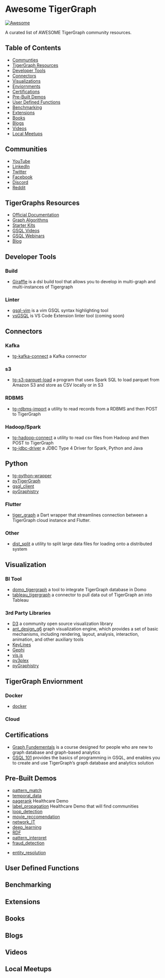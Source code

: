<!-- As a Community Member Feel free to add anything that you think would help others in the community -->
# Awesome TigerGraph
[![Awesome](https://awesome.re/badge-flat.svg)](https://awesome.re)

A curated list of AWESOME TigerGraph community resources. 

## Table of Contents

* [Communties](#communities)
* [TigerGraph Resources](#tigergraph-resources)
* [Developer Tools](#developer-tools)
* [Connectors](#connectors)
* [Visualizations](#visualizations)
* [Enviornments](#enviornments)
* [Certifications](#certifications)
* [Pre-Built Demos](#pre-built-demos)
* [User Defined Functions](#user-defined-functions)
* [Benchmarking](#benchmarking)
* [Extensions](#extensions)
* [Books](#books)
* [Blogs](#blogs)
* [Videos](#videos)
* [Local Meetups](#local-meetups) 

## Communities
* [YouTube](https://www.youtube.com/tigergraph)
* [LinkedIn](https://www.linkedin.com/company/tigergraph/)
* [Twitter](https://twitter.com/TigerGraphDB)
* [Facebook](https://www.facebook.com/TigerGraphDB/)
* [Discord](https://discord.gg/F2c9b9v)
* [Reddit](https://www.reddit.com/r/tigergraph/)

## TigerGraphs Resources
* [Official Documentation]()
* [Graph Algorithms](https://github.com/tigergraph/gsql-graph-algorithms)
* [Starter Kits](https://www.youtube.com/playlist?list=PLq4l3NnrSRp5SMFUp3YLQRj5SBYbnB7fU)
* [GSQL Videos](https://www.youtube.com/playlist?list=PLq4l3NnrSRp6vaCWmookIZJefDkAPvaxS)
* [GSQL Webinars](https://www.youtube.com/playlist?list=PLq4l3NnrSRp4IGO-CgwjRa1JqxN-vWATx)
* [Blog](https://www.tigergraph.com/blog/)

## Developer Tools
### Build
* [Giraffle](https://github.com/Optum/giraffle) is a dsl build tool that allows you to develop in multi-graph and multi-instances of Tigergraph

### Linter
* [gsql-vim](https://github.com/jmeekhof/gsql-vim) is a vim GSQL syntax highlighting tool
* [vsGSQL](/) is VS Code Extension linter tool (coming soon)

## Connectors
### Kafka
* [tg-kafka-connect](https://github.com/tigergraph/ecosys/tree/master/etl/tg-kafka-connect/com/tigergraph/connector) a Kafka connector

### s3
* [tg-s3-parquet-load](https://github.com/tigergraph/ecosys/tree/master/etl/tg-s3-parquet-load) a program that uses Spark SQL to load parquet from Amazon S3 and store as CSV locally or in S3

### RDBMS
* [tg-rdbms-import](https://github.com/tigergraph/ecosys/tree/master/etl/tg-rdbms-import) a utility to read records from a RDBMS and then POST to TigerGraph

### Hadoop/Spark
* [tg-hadoop-connect](https://github.com/tigergraph/ecosys/tree/master/etl/tg-hadoop-connect) a utility to read csv files from Hadoop and then POST to TigerGraph
* [tg-jdbc-driver](https://github.com/tigergraph/ecosys/tree/master/etl/tg-jdbc-driver) a JDBC Type 4 Driver for Spark, Python and Java

## Python
* [tg-python-wrapper](https://github.com/tigergraph/ecosys/tree/master/etl/tg-python-wrapper)
* [pyTigerGraph](https://pypi.org/project/pyTigerGraph/)
* [gsql_client](https://github.com/dingmaotu/gsql_client)
* [pyGraphistry](https://github.com/graphistry/pygraphistry/tree/master/demos/demos_databases_apis/tigergraph)

### Flutter
* [tiger_graph](https://pub.dev/packages/tiger_graph) a Dart wrapper that streamlines connection between a TigerGraph cloud instance and Flutter.

### Other
* [dist_split](https://github.com/tigergraph/ecosys/tree/master/etl/dist_split) a utility to split large data files for loading onto a distributed system

## Visualization
### BI Tool
* [domo_tigergraph](/) a tool to integrate TigerGraph database in Domo
* [tableau_tigergraph](/) a connector to pull data out of TigerGraph an into Tableau

### 3rd Party Libraries
* [D3](https://github.com/d3/d3/wiki/Gallery) a community open source visualization library
* [ant_design_g6](https://g6.antv.vision/en/docs/manual/introduction) graph visualization engine, which provides a set of basic mechanisms, including rendering, layout, analysis, interaction, animation, and other auxiliary tools
* [KeyLines](https://cambridge-intelligence.com/keylines/)
* [Gephi](https://gephi.org/)
* [vis.js](https://visjs.org/)
* [py3plex](https://github.com/SkBlaz/Py3plex)
* [pyGraphistry](https://github.com/graphistry/pygraphistry/tree/master/demos/demos_databases_apis/tigergraph)

## TigerGraph Enviornment
### Docker
* [docker](https://github.com/tigergraph/ecosys/tree/master/guru_scripts/docker)

### Cloud

## Certifications
* [Graph Fundementals](https://www.tigergraph.com/certification-graph-fundamentals/) is a course designed for people who are new to graph database and graph-based analytics
* [GSQL 101](https://www.tigergraph.com/certification-gsql-101/) provides the basics of programming in GSQL, and enables you to create and use TigerGraph’s graph database and analytics solution

## Pre-Built Demos
* [pattern_match](https://github.com/tigergraph/ecosys/tree/master/guru_scripts/pattern_match)
* [temporal_data](https://github.com/tigergraph/ecosys/tree/master/guru_scripts/temporal_data)
* [pagerank](https://github.com/tigergraph/ecosys/tree/master/guru_scripts/pagerank_demo) Healthcare Demo
* [label_propagation](https://github.com/tigergraph/ecosys/tree/master/guru_scripts/comm_dect_demo) Healthcare Demo that will find communities
* [loop_detection](https://github.com/tigergraph/ecosys/tree/master/guru_scripts/loop_detection_demo)
* [movie_reccomendation](https://github.com/tigergraph/ecosys/tree/master/guru_scripts/movie_recommendation)
* [network_IT](https://github.com/tigergraph/ecosys/tree/master/guru_scripts/network_IT_resource)
* [deep_learning](https://github.com/tigergraph/ecosys/tree/master/guru_scripts/guru19_deep_learning)
* [RDF](https://github.com/tigergraph/ecosys/tree/master/guru_scripts/RDF)
* [pattern_interpret](https://github.com/tigergraph/ecosys/tree/master/guru_scripts/guru15_pattern_interpret)
* [fraud_detection](https://github.com/tigergraph/ecosys/tree/master/guru_scripts/fraud_detection_demo)
<!--- Is this an actual repo --->
* [entity_resolution](https://github.com/tigergraph/ecosys/tree/master/guru_scripts/entity_resolution)

## User Defined Functions
## Benchmarking
## Extensions
## Books
## Blogs
## Videos
## Local Meetups